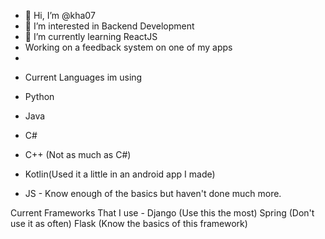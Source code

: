 - 👋 Hi, I’m @kha07
- 👀 I’m interested in Backend Development
- 🌱 I’m currently learning ReactJS
- Working on a feedback system on one of my apps
- 
<!---
kha07/kha07 is a ✨ special ✨ repository because its `README.md` (this file) appears on your GitHub profile.
You can click the Preview link to take a look at your changes.
--->

- Current Languages im using

- Python
- Java
- C#
- C++ (Not as much as C#)
- Kotlin(Used it a little in an android app I made)
- JS - Know enough of the basics but haven't done much more.

Current Frameworks That I use - 
Django (Use this the most)
Spring (Don't use it as often)
Flask (Know the basics of this framework)
